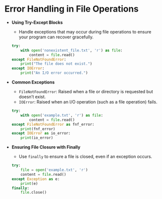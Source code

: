 # Error Handling in File Operations

- **Using Try-Except Blocks**

  - Handle exceptions that may occur during file operations to ensure your program can recover gracefully.

  ```python
  try:
      with open('nonexistent_file.txt', 'r') as file:
          content = file.read()
  except FileNotFoundError:
      print("The file does not exist.")
  except IOError:
      print("An I/O error occurred.")
  ```

- **Common Exceptions**

  - `FileNotFoundError`: Raised when a file or directory is requested but doesn’t exist.
  - `IOError`: Raised when an I/O operation (such as a file operation) fails.

  ```python
  try:
      with open('example.txt', 'r') as file:
          content = file.read()
  except FileNotFoundError as fnf_error:
      print(fnf_error)
  except IOError as io_error:
      print(io_error)
  ```

- **Ensuring File Closure with Finally**

  - Use `finally` to ensure a file is closed, even if an exception occurs.

  ```python
  try:
      file = open('example.txt', 'r')
      content = file.read()
  except Exception as e:
      print(e)
  finally:
      file.close()
  ```
